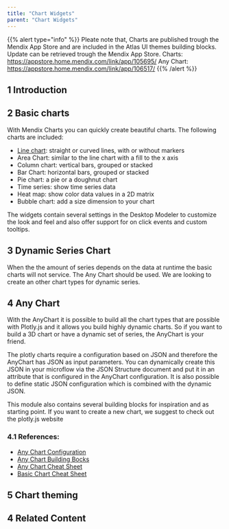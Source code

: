 ```yaml
---
title: "Chart Widgets"
parent: "Chart Widgets"
---
```


{{% alert type="info" %}} Pleate note that, Charts are published trough the Mendix App Store and are included in the Atlas UI themes building blocks.
Update can be retrieved trough the Mendix App Store.
Charts: https://appstore.home.mendix.com/link/app/105695/
Any Chart: https://appstore.home.mendix.com/link/app/106517/ {{% /alert %}}

## 1 Introduction


## 2 Basic charts
With Mendix Charts you can quickly create beautiful charts. The following charts are included:

 - [Line chart](chart-configuration#22-line-chart): straight or curved lines, with or without markers
 - Area Chart: similar to the line chart with a fill to the x axis
 - Column chart: vertical bars, grouped or stacked
 - Bar Chart: horizontal bars, grouped or stacked
 - Pie chart: a pie or a doughnut chart
 - Time series: show time series data
 - Heat map: show color data values in a 2D matrix
 - Bubble chart: add a size dimension to your chart

The widgets contain several settings in the Desktop Modeler to customize the look and feel and also offer support for on click events and custom tooltips.

## 3 Dynamic Series Chart
When the the amount of series depends on the data at runtime the basic charts will not service. The Any Chart should be used. We are looking to create an other chart types for dynamic series.

## 4 Any Chart
With the AnyChart it is possible to build all the chart types that are possible with Plotly.js and it allows you build highly dynamic charts. So if you want to build a 3D chart or have a dynamic set of series, the AnyChart is your friend.

The plotly charts require a configuration based on JSON and therefore the AnyChart has JSON as input parameters. You can dynamically create this JSON in your microflow via the JSON Structure document and put it in an attribute that is configured in the AnyChart configuration. It is also possible to define static JSON configuration which is combined with the dynamic JSON.

This module also contains several building blocks for inspiration and as starting point. If you want to create a new chart, we suggest to check out the plotly.js website

### 4.1 References:
- [Any Chart Configuration](charts-any-configuration.md)
- [Any Chart Building Bocks](charts-any-building-bocks.md)
- [Any Chart Cheat Sheet](charts-any-cheat-sheet.md)
- [Basic Chart Cheat Sheet](charts-advanced-cheat-sheet.md)

## 5 Chart theming



## 4 Related Content
